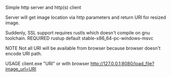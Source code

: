 Simple http server and  http(s) client

Server will get image location via http parameters and return URI for resized image.

Suddenly, SSL support requires rustls which doesn't compile on gnu toolchain.
REQUIRED
rustup default stable-x86_64-pc-windows-msvc 

NOTE
Not all URI will be available from browser because browser doesn't encode URI path.

USAGE
client.exe "URI"
or with browser
http://127.0.0.1:8080/load_file?image_url=URI
